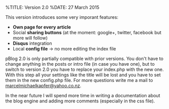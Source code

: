 %TITLE: Version 2.0
%DATE: 27 March 2015

This version introduces some very imporant features:
 - **Own page for every article**
 - Social **sharing buttons** (at the moment: google+, twitter, facebook but more will follow)
 - **Disqus** integration
 - Local **config file** -> no more editing the index file

pBlog 2.0 is only partially compatible with prior versions. You don't have to change anything in the posts or intro file (in case you have one), but to switch to version 2.0 you have to replace your index.php with the new one. With this step all your settings like the title will be lost and you have to set them in the new config.php file. For more questions write me a mail to marcelmichaelkapfer@yahoo.co.nz.

In the near future I will spend more time in writing a documentation about the blog engine and adding more comments (especially in the css file).
